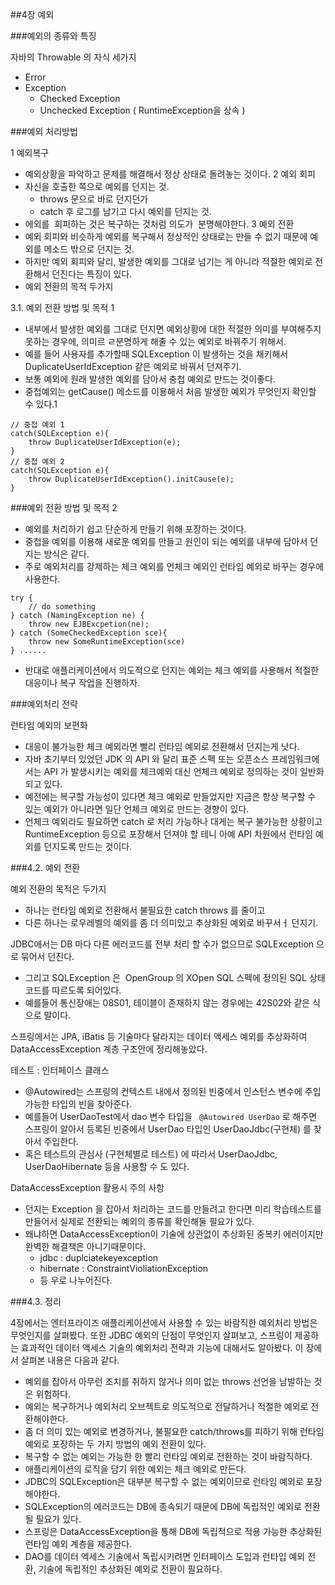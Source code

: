 ##4장 예외



###예외의 종류와 특징


자바의 Throwable 의 자식 세가지
- Error
- Exception
  - Checked Exception
  - Unchecked Exception ( RuntimeException을 상속 )


###예외 처리방법


1 예외복구
- 예외상황을 파악하고 문제를 해결해서 정상 상태로 돌려놓는 것이다.
  2 예외 회피
- 자신을 호출한 쪽으로 예외를 던지는 것.
  - throws 문으로 바로 던지던가
  - catch 후 로그를 남기고 다시 예외를 던지는 것.
- 에외를  회피하는 것은 복구하는 것처럼 의도가  분명해야한다.
  3 예외 전환
- 예외 회피와 비슷하게 예외를 복구해서 정상적인 상태로는 만들 수 없기 때문에 예외를 메소드 밖으로 던지는 것.
- 하지만 예외 회피와 달리, 발생한 예외를 그대로 넘기는 게 아니라 적절한 예외로 전환해서 던진다는 특징이 있다.
- 예외 전환의 목적 두가지

3.1. 예외 전환 방법 및 목적 1
- 내부에서 발생한 예외를 그대로 던지면 예외상황에 대한 적절한 의미를 부여해주지 못하는 경우에, 의미르 ㄹ분명하게 해줄 수 있는 예외로 바꿔주기 위해서.
- 예를 들어 사용자를 추가할때 SQLException 이 발생하는 것을 채키해서 DuplicateUserIdException 같은 예외로 바꿔서 던져주기.
- 보통 예외에 원래 발생한 예외를 담아서 충첩 예외로 만드는 것이좋다.
- 중첩예외는 getCause() 메소드를 이용해서 처음 발생한 예외가 무엇인지 확인할 수 있다.1
```
// 중첩 예외 1
catch(SQLException e){
    throw DuplicateUserIdException(e);
}
// 중첩 예외 2
catch(SQLException e){
    throw DuplicateUserIdException().initCause(e);
}
```


###예외 전환 방법 및 목적 2

- 예외를 처리하기 쉽고 단순하게 만들기 위해 포장하는 것이다.
- 중첩을 예외를 이용해 새로운 예외를 만들고 원인이 되는 예외를 내부에 담아서 던지는 방식은 같다.
- 주로 예외처리를 강제하는 체크 예외를 언체크 예외인 런타임 예외로 바꾸는 경우에 사용한다.
```
try {
    // do something
} catch (NamingException ne) {
    throw new EJBExcpetion(ne);
} catch (SomeCheckedException sce){
    throw new SomeRuntimeException(sce)
} ......
```

- 반대로 애플리케이션에서 의도적으로 던지는 예외는 체크 예외를 사용해서 적절한 대응이나 복구 작업을 진행하자.


###예외처리 전략


런타임 예외의 보편화
- 대응이 불가능한 체크 예외라면 빨리 런타임 예외로 전환해서 던지는게 낫다.
- 자바 초기부터 있었던 JDK 의 API 와 달리 표준 스펙 또는 오픈소스 프레임워크에서는 API 가 발생시키는 예외를 체크예외 대신 언체크 예외로 정의하는 것이 일반화되고 있다.
- 예전에는 복구할 가능성이 있다면 체크 예외로 만들었지만 지금은 항상 복구할 수 있는 예외가 아니라면 일단 언체크 예외로 만드는 경향이 있다.
- 언체크 예외라도 필요하면 catch 로 처리 가능하나 대게는 복구 불가능한 상황이고 RuntimeException 등으로 포장해서 던져야 할 테니 아예 API 차원에서 런타임 예외를 던지도록 만드는 것이다.


###4.2. 예외 전환

예외 전환의 목적은 두가지
- 하나는 런타임 예외로 전환해서 불필요한 catch throws 를 줄이고
- 다른 하나는 로우레벨의 예외를 좀 더 의미있고 추상화된 예외로 바꾸서ㅓ 던지기.

JDBC에서는 DB 마다 다른 에러코드를 전부 처리 할 수가 없으므로 SQLException 으로 묶어서 던진다.
- 그리고 SQLException 은  OpenGroup 의 XOpen SQL 스펙에 정의된 SQL 상태 코드를 따르도록 되어있다.
- 예를들어 통신장애는 08S01, 테이블이 존재하지 않는 경우에는 42S02와 같은 식으로 말이다.

스프링에서는 JPA, iBatis 등 기술마다 달라지는 데이터 액세스 예외를 추상화하여  DataAccessException 계층 구조안에 정리해놓았다.

테스트 : 인터페이스 클래스
- @Autowired는 스프링의 컨텍스트 내에서 정의된 빈중에서 인스턴스 변수에 주입 가능한 타입의 빈을 찾아준다.
- 예를들어 UserDaoTest에서 dao 변수 타입을 ``` @Autowired UserDao``` 로 해주면 스프링이 알아서 등록된 빈중에서 UserDao 타입인 UserDaoJdbc(구현체) 를 찾아서 주입한다.
- 혹은 테스트의 관심사 (구현체별로 테스트) 에 따라서 UserDaoJdbc, UserDaoHibernate 등을 사용할 수 도 있다.

DataAccessException 활용시 주의 사항
- 던지는 Exception 을 잡아서 처리하는 코드를 만들려고 한다면 미리 학습테스트를 만들어서 실제로 전환되는 예외의 종류를 확인해둘 필요가 있다.
- 왜냐하면 DataAccessException이 기술에 상관없이 추상화된 중복키 에러이지만 완벽한 해결책은 아니기때문이다.
  - jdbc : duplciatekeyexception
  - hibernate : ConstraintVioliationException
  - 등 우로 나누어진다.


###4.3. 정리


4장에서는 엔터프라이즈 애플리케이션에서 사용할 수 있는 바람직한 예외처리 방법은 무엇인지를 살펴봤다. 또한 JDBC 예외의 단점이 무엇인지 살펴보고, 스프링이 제공하는 효과적인 데이터 액세스 기술의 예외처리 전략과 기능에 대해서도 알아봤다. 이 장에서 살펴본 내용은 다음과 같다.
- 예외를 잡아서 아무런 조치를 취하지 않거나 의미 없는 throws 선언을 남발하는 것은 위험하다.
- 예외는 복구하거나 예외처리 오브젝트로 의도적으로 전달하거나 적절한 예외로 전환해야한다.
- 좀 더 의미 있는 예외로 변경하거나, 불필요한 catch/throws를 피하기 위해 런타임 예외로 포장하는 두 가지 방법의 예외 전환이 있다.
- 복구할 수 없는 예외는 가능한 한 빨리 런타임 예외로 전환하는 것이 바람직하다.
- 애플리케이션의 로직을 담기 위한 예외는 체크 예외로 만든다.
- JDBC의 SQLException은 대부분 복구할 수 없는 예외이므로 런타임 예외로 포장해야한다.
- SQLException의 에러코드는 DB에 종속되기 때문에 DB에 독립적인 예외로 전환될 필요가 있다.
- 스프링은 DataAccessException을 통해 DB에 독립적으로 적용 가능한 추상화된 런타임 예외 계층을 제공한다.
- DAO를 데이터 엑세스 기술에서 독립시키려면 인터페이스 도입과 런타입 예외 전환, 기술에 독립적인 추상화된 예외로 전환이 필요하다.

































